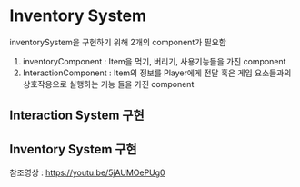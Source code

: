 # Inventory System
inventorySystem을 구현하기 위해 2개의 component가 필요함 
1. inventoryComponent : Item을 먹기, 버리기, 사용기능들을 가진 component
2. InteractionComponent : Item의 정보를 Player에게 전달 혹은 게임 요소들과의 상호작용으로 실행하는 기능 들을 가진 component
## Interaction System 구현

## Inventory System 구현

  참조영상 : https://youtu.be/5jAUMOePUg0
